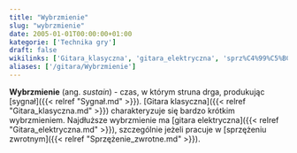 ```yaml
---
title: "Wybrzmienie"
slug: "wybrzmienie"
date: 2005-01-01T00:00:00+01:00
kategorie: ['Technika gry']
draft: false
wikilinks: ['Gitara_klasyczna', 'gitara_elektryczna', 'sprz%C4%99%C5%BCenie_zwrotne', 'sygna%C5%82']
aliases: ['/gitara/Wybrzmienie']
---
```

**Wybrzmienie** (ang. *sustain*) - czas, w którym struna drga,
produkując [sygnał]({{< relref "Sygnał.md" >}}). [Gitara
klasyczna]({{< relref "Gitara_klasyczna.md" >}}) charakteryzuje się bardzo
krótkim wybrzmieniem. Najdłuższe wybrzmienie ma [gitara
elektryczna]({{< relref "Gitara_elektryczna.md" >}}), szczególnie jeżeli pracuje
w [sprzężeniu zwrotnym]({{< relref "Sprzężenie_zwrotne.md" >}}).


